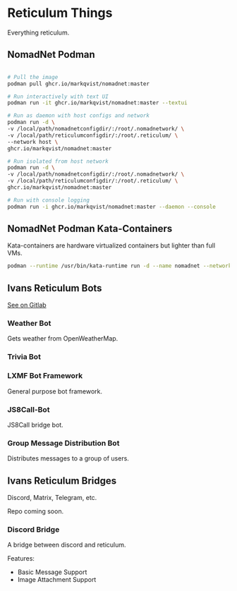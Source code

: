 # Reticulum Things

Everything reticulum. 

## NomadNet Podman

```bash

# Pull the image
podman pull ghcr.io/markqvist/nomadnet:master

# Run interactively with text UI
podman run -it ghcr.io/markqvist/nomadnet:master --textui

# Run as daemon with host configs and network
podman run -d \
-v /local/path/nomadnetconfigdir/:/root/.nomadnetwork/ \
-v /local/path/reticulumconfigdir/:/root/.reticulum/ \
--network host \
ghcr.io/markqvist/nomadnet:master

# Run isolated from host network
podman run -d \
-v /local/path/nomadnetconfigdir/:/root/.nomadnetwork/ \
-v /local/path/reticulumconfigdir/:/root/.reticulum/ \
ghcr.io/markqvist/nomadnet:master

# Run with console logging
podman run -i ghcr.io/markqvist/nomadnet:master --daemon --console
```

## NomadNet Podman Kata-Containers

Kata-containers are hardware virtualized containers but lighter than full VMs.

```bash
podman --runtime /usr/bin/kata-runtime run -d --name nomadnet --network host ghcr.io/markqvist/nomadnet:master
```

## Ivans Reticulum Bots
[See on Gitlab](https://gitlab.com/ivans-reticulum-bots)

### Weather Bot

Gets weather from OpenWeatherMap.

### Trivia Bot

### LXMF Bot Framework

General purpose bot framework.

### JS8Call-Bot

JS8Call bridge bot.

### Group Message Distribution Bot

Distributes messages to a group of users.

## Ivans Reticulum Bridges

Discord, Matrix, Telegram, etc.

Repo coming soon.

### Discord Bridge

A bridge between discord and reticulum. 

Features:

- Basic Message Support
- Image Attachment Support



